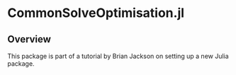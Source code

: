 # CommonSolveOptimisation.jl 

## Overview
This package is part of a tutorial by Brian Jackson on setting up a new Julia package.